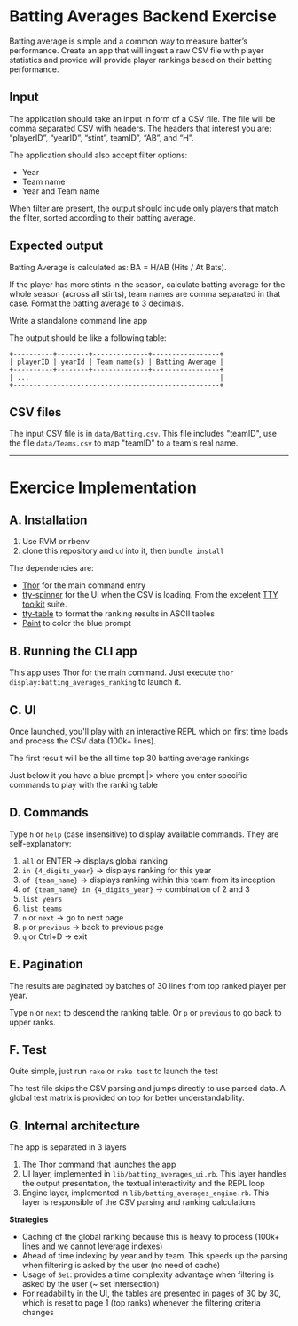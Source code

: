 # Batting Averages Backend Exercise

Batting average is simple and a common way to measure batter’s performance.
Create an app that will ingest a raw CSV file with player statistics and
provide will provide player rankings based on their batting performance.

## Input

The application should take an input in form of a CSV file. The file will be
comma separated CSV with headers. The headers that interest you are: “playerID”,
“yearID”, “stint”, teamID”, “AB”, and “H”.

The application should also accept filter options:
- Year
- Team name
- Year and Team name

When filter are present, the output should include only players that match
the filter, sorted according to their batting average.


## Expected output

Batting Average is calculated as: BA = H/AB (Hits / At Bats).

If the player has more stints in the season, calculate batting average for the
whole season (across all stints), team names are comma separated in that case.
Format the batting average to 3 decimals.

Write a standalone command line app

The output should be like a following table:

```
+----------+--------+--------------+-----------------+
| playerID | yearId | Team name(s) | Batting Average |
+----------+--------+--------------+-----------------+
| ...                                                |
+----------------------------------------------------+
```


## CSV files

The input CSV file is in `data/Batting.csv`. This file includes "teamID", use the
file `data/Teams.csv` to map "teamID" to a team's real name.

---

# Exercice Implementation

## A. Installation

1. Use RVM or rbenv
2. clone this repository and `cd` into it, then `bundle install`

The dependencies are:

+ [Thor](http://whatisthor.com/) for the main command entry
+ [tty-spinner](https://github.com/piotrmurach/tty-spinner) for the UI when the CSV is loading. From the excelent [TTY toolkit](https://ttytoolkit.org/) suite.
+ [tty-table](https://github.com/piotrmurach/tty-table) to format the ranking results in ASCII tables
+ [Paint](https://github.com/janlelis/paint) to color the blue prompt

## B. Running the CLI app

This app uses Thor for the main command. Just execute `thor display:batting_averages_ranking` to launch it.

## C. UI

Once launched, you'll play with an interactive REPL which on first time loads and process the CSV data (100k+ lines).

The first result will be the all time top 30 batting average rankings

Just below it you have a blue prompt |> where you enter specific commands to play with the ranking table

## D. Commands

Type `h` or `help` (case insensitive) to display available commands. They are self-explanatory:

1. `all` or ENTER -> displays global ranking
2. `in {4_digits_year}` -> displays ranking for this year
3. `of {team_name}` -> displays ranking within this team from its inception
4. `of {team_name} in {4_digits_year}` -> combination of 2 and 3
5. `list years`
6. `list teams`
7. `n` or `next` -> go to next page
8. `p` or `previous` -> back to previous page
9. `q` or Ctrl+D -> exit

## E. Pagination

The results are paginated by batches of 30 lines from top ranked player per year.

Type `n` or `next` to descend the ranking table. Or `p` or `previous` to go back to upper ranks.

## F. Test

Quite simple, just run `rake` or `rake test` to launch the test

The test file skips the CSV parsing and jumps directly to use parsed data. A global test matrix is provided on top for better understandability.

## G. Internal architecture

The app is separated in 3 layers

1. The Thor command that launches the app
2. UI layer, implemented in `lib/batting_averages_ui.rb`. This layer handles the output presentation, the textual interactivity and the REPL loop
3. Engine layer, implemented in `lib/batting_averages_engine.rb`. This layer is responsible of the CSV parsing and ranking calculations

**Strategies**

+ Caching of the global ranking because this is heavy to process (100k+ lines and we cannot leverage indexes)
+ Ahead of time indexing by year and by team. This speeds up the parsing when filtering is asked by the user (no need of cache)
+ Usage of `Set`: provides a time complexity advantage when filtering is asked by the user (~ set intersection)
+ For readability in the UI, the tables are presented in pages of 30 by 30, which is reset to page 1 (top ranks) whenever the filtering criteria changes

